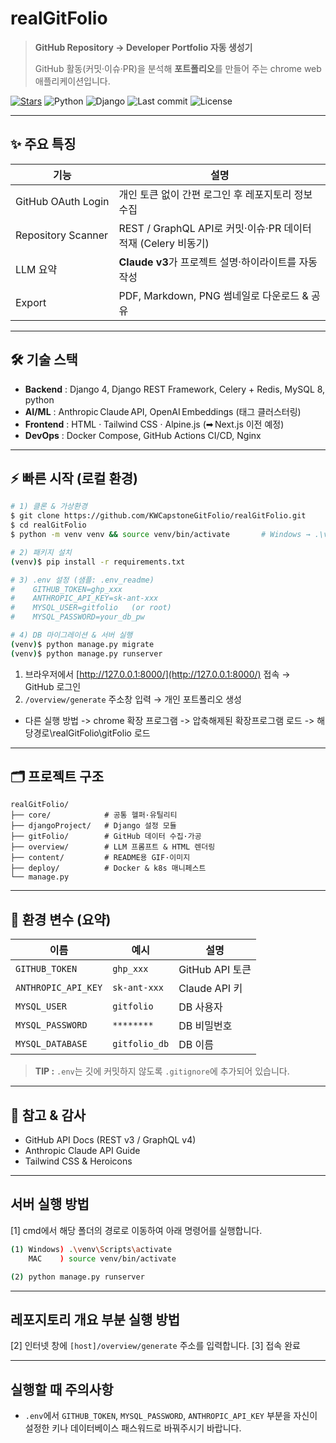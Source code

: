 # realGitFolio

> **GitHub Repository → Developer Portfolio 자동 생성기**
>
> GitHub 활동(커밋·이슈·PR)을 분석해 **포트폴리오**를 만들어 주는 chrome web 애플리케이션입니다.

[![Stars](https://img.shields.io/github/stars/KWCapstoneGitFolio/realGitFolio?style=social)](https://github.com/KWCapstoneGitFolio/realGitFolio/stargazers)
![Python](https://img.shields.io/badge/Python-3.11%2B-blue?logo=python)
![Django](https://img.shields.io/badge/Django-4.x-green?logo=django)
![Last commit](https://img.shields.io/github/last-commit/KWCapstoneGitFolio/realGitFolio)
![License](https://img.shields.io/badge/License-MIT-lightgrey)

---

## ✨ 주요 특징

| 기능                 | 설명                                               |
| ------------------ | ------------------------------------------------ |
| GitHub OAuth Login | 개인 토큰 없이 간편 로그인 후 레포지토리 정보 수집                    |
| Repository Scanner | REST / GraphQL API로 커밋·이슈·PR 데이터 적재 (Celery 비동기) |
| LLM 요약             | **Claude v3**가 프로젝트 설명·하이라이트를 자동 작성              |
| Export             | PDF, Markdown, PNG 썸네일로 다운로드 & 공유                |

---

## 🛠️ 기술 스택

* **Backend** : Django 4, Django REST Framework, Celery + Redis, MySQL 8, python
* **AI/ML** : Anthropic Claude API, OpenAI Embeddings (태그 클러스터링)
* **Frontend** : HTML · Tailwind CSS · Alpine.js (➡ Next.js 이전 예정)
* **DevOps** : Docker Compose, GitHub Actions CI/CD, Nginx

---

## ⚡ 빠른 시작 (로컬 환경)

```bash
# 1) 클론 & 가상환경
$ git clone https://github.com/KWCapstoneGitFolio/realGitFolio.git
$ cd realGitFolio
$ python -m venv venv && source venv/bin/activate       # Windows → .\venv\Scripts\activate

# 2) 패키지 설치
(venv)$ pip install -r requirements.txt

# 3) .env 설정 (샘플: .env_readme)
#    GITHUB_TOKEN=ghp_xxx
#    ANTHROPIC_API_KEY=sk-ant-xxx
#    MYSQL_USER=gitfolio   (or root)
#    MYSQL_PASSWORD=your_db_pw

# 4) DB 마이그레이션 & 서버 실행
(venv)$ python manage.py migrate
(venv)$ python manage.py runserver
```

1. 브라우저에서 [http://127.0.0.1:8000/](http://127.0.0.1:8000/) 접속 → GitHub 로그인
2. `/overview/generate` 주소창 입력 → 개인 포트폴리오 생성

* 다른 실행 방법
  -> chrome 확장 프로그램 -> 압축해제된 확장프로그램 로드 -> 해당경로\realGitFolio\gitFolio 로드
  

---

## 🗂️ 프로젝트 구조

```text
realGitFolio/
├── core/            # 공통 헬퍼·유틸리티
├── djangoProject/   # Django 설정 모듈
├── gitFolio/        # GitHub 데이터 수집·가공
├── overview/        # LLM 프롬프트 & HTML 렌더링
├── content/         # README용 GIF·이미지
├── deploy/          # Docker & k8s 매니페스트
└── manage.py
```

---

## 🔑 환경 변수 (요약)

| 이름                  | 예시            | 설명            |
| ------------------- | ------------- | ------------- |
| `GITHUB_TOKEN`      | `ghp_xxx`     | GitHub API 토큰 |
| `ANTHROPIC_API_KEY` | `sk-ant-xxx`  | Claude API 키  |
| `MYSQL_USER`        | `gitfolio`    | DB 사용자        |
| `MYSQL_PASSWORD`    | `********`    | DB 비밀번호       |
| `MYSQL_DATABASE`    | `gitfolio_db` | DB 이름         |

> **TIP :** `.env`는 깃에 커밋하지 않도록 `.gitignore`에 추가되어 있습니다.

---


## 🙏 참고 & 감사

* GitHub API Docs (REST v3 / GraphQL v4)
* Anthropic Claude API Guide
* Tailwind CSS & Heroicons

---

## 서버 실행 방법

\[1] cmd에서 해당 폴더의 경로로 이동하여 아래 명령어를 실행합니다.

```bash
(1) Windows) .\venv\Scripts\activate
    MAC    ) source venv/bin/activate

(2) python manage.py runserver
```

---

## 레포지토리 개요 부분 실행 방법

\[2] 인터넷 창에 `[host]/overview/generate` 주소를 입력합니다.
\[3] 접속 완료

---

## 실행할 때 주의사항

* `.env`에서 `GITHUB_TOKEN`, `MYSQL_PASSWORD`, `ANTHROPIC_API_KEY` 부분을 자신이 설정한 키나 데이터베이스 패스워드로 바꿔주시기 바랍니다.


